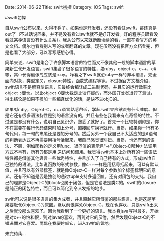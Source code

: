 Date: 2014-06-22
Title: swift初探
Category: iOS
Tags: swift

#swift初探

自从swift公布以来，火得不得了。如果你是开发者，还没有看过swift，那还真是out了（不过话说回来，并不是没有看过swift就不是好开发者。好的程序员跟看没看过某种语言没有什么关系）。我从公布以来就断断续续的看，一直在看官方的英文文档。偶尔也看看别人写的或者翻译的文章。现在虽然没有把官方文档看完，但是也看了大部分，可以写写感想心得。

简单来说，swift是集合了许多脚本语言的特性而又不像其他一般的脚本语言的苹果新生代开发语言。swift集合了很多语言的特性，如ruby，object-c，c++，c#等，其中长得最像的应该是ruby。咋看之下swift就想ruby一样的脚本语言。完全面向对象，类型定义，closure特性，函数式编程等等。不过据官方文档介绍，swift语言不是解释型语言，它最终会编译成二进制代码，并且它的运行效率比object-c要快。说比object-C要快我是比较怀疑的，而外国开发者进行了测试，得出结论是如果不强加一些编译优化的话，是快不过objC的。

如果对ruby，Object-C，c++语言熟悉的话，学起swift来应该没有什么难度。但是它还有很多语法特性是别的语言没有的，并且有些在我看来有点奇怪的特性。不过这是都没有什么，说明自己见识少，熟悉了就好了。首先一个比较特别的是，你不在需要在每行代码结束时加上分号，直接回车换行就行。当然，如果你一行有多句代码，每一句的末尾还是要加分号的。然后另外一个我自己不太适应的是if语句的判断表达式不再需要用括号括起来，我自己感觉很别扭。当然，也还有别的语法，不同，例如函数的定义用func，返回值的表示用"-\>".Object-C那种方法调用方式不再有，所有的都是用.来访问和调用。我觉得swift基本上对所有的一些语法特性都是借鉴其他语言一些优秀特性，并且加入了自己特有的方式，形成swift自己独特的语法。比如说函数的形式参数，像c++一样是用括号括起来，可以有默认值，并且可以有外部标签，就是像Object-C一样对每个参数加个标签标明它的意义。还有不知道是否是独创的通过tuple支持多返回值。还有对闭包的支持。我自己的理解是Object-C的block也属于闭包，但是它语法是类C的，swift的closure是纯正的闭包特性，而且可以简化到令人发指的地步。

swift可以说是很多语言的集大成者，并且超越它所借鉴的那些语言。也是这是苹果要取代Object-C的原因。我以前很喜欢Object-C，现在也喜欢，只是swift出来之后就没那么喜欢了。因为我看到了一个更好的语言。我本身java写得最多，开始是对c++的怕和恨，到对java的喜欢，再到对它的厌倦，然后发现Object-C的不错进而对它喜爱。而现在我要跨越它，进入swift的领地。

未完待续...